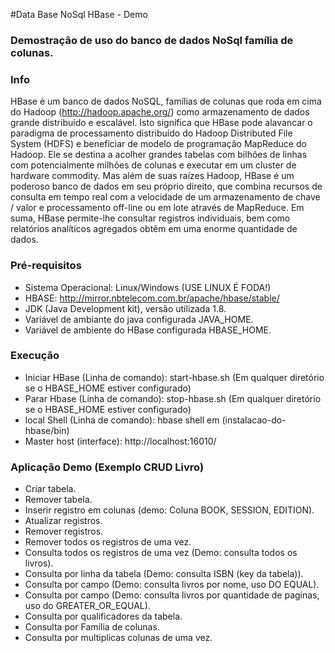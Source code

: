 #Data Base NoSql HBase - Demo
### Demostração de uso do banco de dados NoSql família de colunas.

### Info
HBase é um banco de dados NoSQL, famílias de colunas que roda em cima do Hadoop (http://hadoop.apache.org/) como armazenamento de dados grande distribuído e escalável. Isto significa que HBase pode alavancar o paradigma de processamento distribuído do Hadoop Distributed File System (HDFS) e beneficiar de modelo de programação MapReduce do Hadoop. Ele se destina a acolher grandes tabelas com bilhões de linhas com potencialmente milhões de colunas e executar em um cluster de hardware commodity. Mas além de suas raízes Hadoop, HBase é um poderoso banco de dados em seu próprio direito, que combina recursos de consulta em tempo real com a velocidade de um armazenamento de chave / valor e processamento off-line ou em lote através de MapReduce. Em suma, HBase permite-lhe consultar registros individuais, bem como relatórios analíticos agregados obtêm em uma enorme quantidade de dados.


### Pré-requisitos
  * Sistema Operacional: Linux/Windows (USE LINUX É FODA!)
  * HBASE: http://mirror.nbtelecom.com.br/apache/hbase/stable/
  * JDK (Java Development kit), versão utilizada 1.8.
  * Variável de ambiante do java configurada JAVA_HOME.
  * Variável de ambiente do HBase configurada HBASE_HOME.
  

### Execução
* Iniciar HBase (Linha de comando): start-hbase.sh (Em qualquer diretório se o HBASE_HOME estiver configurado)
* Parar Hbase (Linha de comando): stop-hbase.sh (Em qualquer diretório se o HBASE_HOME estiver configurado)
* local Shell (Linha de comando): hbase shell em (instalacao-do-hbase/bin) 
* Master host (interface): http://localhost:16010/

### Aplicação Demo (Exemplo CRUD Livro)
 * Criar tabela.
 * Remover tabela.
 * Inserir registro em colunas (demo: Coluna BOOK, SESSION, EDITION).
 * Atualizar registros.
 * Remover registros.
 * Remover todos os registros de uma vez.
 * Consulta todos os registros de uma vez (Demo: consulta todos os livros).
 * Consulta por linha da tabela (Demo: consulta ISBN (key da tabela)).
 * Consulta por campo (Demo: consulta livros por nome, uso DO EQUAL).
 * Consulta por campo (Demo: consulta livros por quantidade de paginas, uso do GREATER_OR_EQUAL).
 * Consulta por qualificadores da tabela.
 * Consulta por Família de colunas.
 * Consulta por multiplicas colunas de uma vez.

